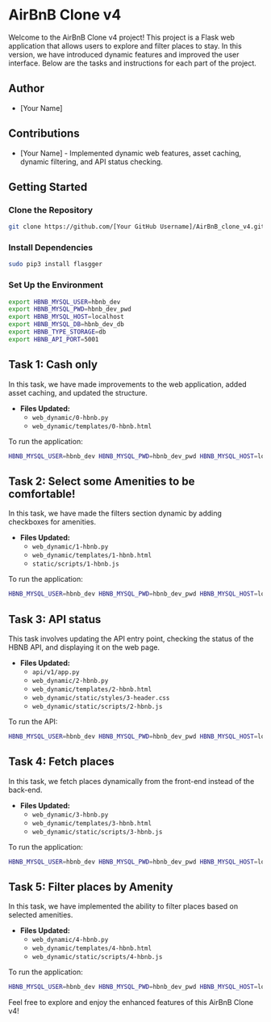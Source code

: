 # AirBnB Clone v4

Welcome to the AirBnB Clone v4 project! This project is a Flask web application that allows users to explore and filter places to stay. In this version, we have introduced dynamic features and improved the user interface. Below are the tasks and instructions for each part of the project.

## Author
- [Your Name]

## Contributions
- [Your Name] - Implemented dynamic web features, asset caching, dynamic filtering, and API status checking.

## Getting Started

### Clone the Repository
```bash
git clone https://github.com/[Your GitHub Username]/AirBnB_clone_v4.git
```

### Install Dependencies
```bash
sudo pip3 install flasgger
```

### Set Up the Environment
```bash
export HBNB_MYSQL_USER=hbnb_dev
export HBNB_MYSQL_PWD=hbnb_dev_pwd
export HBNB_MYSQL_HOST=localhost
export HBNB_MYSQL_DB=hbnb_dev_db
export HBNB_TYPE_STORAGE=db
export HBNB_API_PORT=5001
```

## Task 1: Cash only
In this task, we have made improvements to the web application, added asset caching, and updated the structure.

- **Files Updated:**
  - `web_dynamic/0-hbnb.py`
  - `web_dynamic/templates/0-hbnb.html`

To run the application:
```bash
HBNB_MYSQL_USER=hbnb_dev HBNB_MYSQL_PWD=hbnb_dev_pwd HBNB_MYSQL_HOST=localhost HBNB_MYSQL_DB=hbnb_dev_db HBNB_TYPE_STORAGE=db python3 -m web_dynamic.0-hbnb
```

## Task 2: Select some Amenities to be comfortable!
In this task, we have made the filters section dynamic by adding checkboxes for amenities.

- **Files Updated:**
  - `web_dynamic/1-hbnb.py`
  - `web_dynamic/templates/1-hbnb.html`
  - `static/scripts/1-hbnb.js`

To run the application:
```bash
HBNB_MYSQL_USER=hbnb_dev HBNB_MYSQL_PWD=hbnb_dev_pwd HBNB_MYSQL_HOST=localhost HBNB_MYSQL_DB=hbnb_dev_db HBNB_TYPE_STORAGE=db python3 -m web_dynamic.1-hbnb
```

## Task 3: API status
This task involves updating the API entry point, checking the status of the HBNB API, and displaying it on the web page.

- **Files Updated:**
  - `api/v1/app.py`
  - `web_dynamic/2-hbnb.py`
  - `web_dynamic/templates/2-hbnb.html`
  - `web_dynamic/static/styles/3-header.css`
  - `web_dynamic/static/scripts/2-hbnb.js`

To run the API:
```bash
HBNB_MYSQL_USER=hbnb_dev HBNB_MYSQL_PWD=hbnb_dev_pwd HBNB_MYSQL_HOST=localhost HBNB_MYSQL_DB=hbnb_dev_db HBNB_TYPE_STORAGE=db HBNB_API_PORT=5001 python3 -m api.v1.app
```

## Task 4: Fetch places
In this task, we fetch places dynamically from the front-end instead of the back-end.

- **Files Updated:**
  - `web_dynamic/3-hbnb.py`
  - `web_dynamic/templates/3-hbnb.html`
  - `web_dynamic/static/scripts/3-hbnb.js`

To run the application:
```bash
HBNB_MYSQL_USER=hbnb_dev HBNB_MYSQL_PWD=hbnb_dev_pwd HBNB_MYSQL_HOST=localhost HBNB_MYSQL_DB=hbnb_dev_db HBNB_TYPE_STORAGE=db python3 -m web_dynamic.3-hbnb
```

## Task 5: Filter places by Amenity
In this task, we have implemented the ability to filter places based on selected amenities.

- **Files Updated:**
  - `web_dynamic/4-hbnb.py`
  - `web_dynamic/templates/4-hbnb.html`
  - `web_dynamic/static/scripts/4-hbnb.js`

To run the application:
```bash
HBNB_MYSQL_USER=hbnb_dev HBNB_MYSQL_PWD=hbnb_dev_pwd HBNB_MYSQL_HOST=localhost HBNB_MYSQL_DB=hbnb_dev_db HBNB_TYPE_STORAGE=db python3 -m web_dynamic.4-hbnb
```

Feel free to explore and enjoy the enhanced features of this AirBnB Clone v4!
